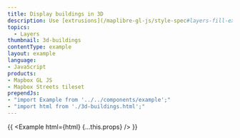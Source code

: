 ```yaml
---
title: Display buildings in 3D
description: Use [extrusions](/maplibre-gl-js/style-spec#layers-fill-extrusion) to display buildings' height in 3D.
topics:
  - Layers
thumbnail: 3d-buildings
contentType: example
layout: example
language:
- JavaScript
products:
- Mapbox GL JS
- Mapbox Streets tileset
prependJs:
- "import Example from '../../components/example';"
- "import html from './3d-buildings.html';"
---
```


{{ <Example html={html} {...this.props} /> }}
